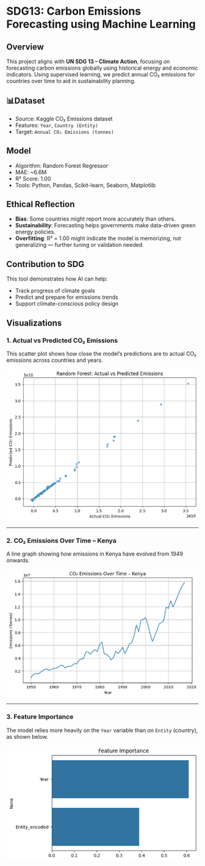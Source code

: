 # SDG13: Carbon Emissions Forecasting using Machine Learning

##  Overview
This project aligns with **UN SDG 13 – Climate Action**, focusing on forecasting carbon emissions globally using historical energy and economic indicators. Using supervised learning, we predict annual CO₂ emissions for countries over time to aid in sustainability planning.

## 📊Dataset
- Source: Kaggle CO₂ Emissions dataset
- Features: `Year`, `Country (Entity)`
- Target: `Annual CO₂ Emissions (tonnes)`

## Model
- Algorithm: Random Forest Regressor
- MAE: ~6.6M
- R² Score: 1.00 
- Tools: Python, Pandas, Scikit-learn, Seaborn, Matplotlib

## Ethical Reflection
- **Bias**: Some countries might report more accurately than others.
- **Sustainability**: Forecasting helps governments make data-driven green energy policies.
- **Overfitting**: R² = 1.00 might indicate the model is memorizing, not generalizing — further tuning or validation needed.

## Contribution to SDG
This tool demonstrates how AI can help:
- Track progress of climate goals
- Predict and prepare for emissions trends
- Support climate-conscious policy design

## Visualizations

### 1. Actual vs Predicted CO₂ Emissions
This scatter plot shows how close the model’s predictions are to actual CO₂ emissions across countries and years.

![Actual vs Predicted](screenshots/actual-vs-predicted.png)

---

### 2. CO₂ Emissions Over Time – Kenya
A line graph showing how emissions in Kenya have evolved from 1949 onwards.

![Kenya Emissions](screenshots/kenya-emissions-trend.png)

---

### 3. Feature Importance
The model relies more heavily on the `Year` variable than on `Entity` (country), as shown below.

![Feature Importance](screenshots/feature-importance.png)
